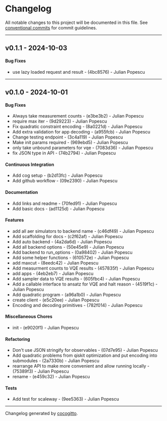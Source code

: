 # Changelog
All notable changes to this project will be documented in this file. See [conventional commits](https://www.conventionalcommits.org/) for commit guidelines.

- - -
## v0.1.1 - 2024-10-03
#### Bug Fixes
- use lazy loaded request and result - (4bc8576) - Julian Popescu

- - -

## v0.1.0 - 2024-10-01
#### Bug Fixes
- Always take measurement counts - (e3be3b2) - Julian Popescu
- require max iter - (9d29223) - Julian Popescu
- Fix quadratic constraint encoding - (8a0221d) - Julian Popescu
- Add extra validation for app decoding - (a955fcb) - Julian Popescu
- Change testing endpoint - (3c4a119) - Julian Popescu
- Make init params required - (969ebd5) - Julian Popescu
- only take unbound parameters for vqe - (7083d36) - Julian Popescu
- fix JSON type in API - (74b2794) - Julian Popescu
#### Continuous Integration
- Add cog setup - (b2d13fc) - Julian Popescu
- Add github workflow - (09e2390) - Julian Popescu
#### Documentation
- Add links and readme - (70fed91) - Julian Popescu
- Add basic docs - (ad1125d) - Julian Popescu
#### Features
- add all aer simulators to backend name - (c46df49) - Julian Popescu
- Add scaffolding for docs - (c2f62af) - Julian Popescu
- Add auto backend - (4a2da6d) - Julian Popescu
- Add all backend options - (50e45e9) - Julian Popescu
- Add backend to run_options - (0a98402) - Julian Popescu
- Add some helper functions - (610572e) - Julian Popescu
- add maxcut - (8eedc42) - Julian Popescu
- Add measurment counts to VQE results - (457835f) - Julian Popescu
- add apps - (4eb2eb7) - Julian Popescu
- Add sampler data to VQE results - (605fbc4) - Julian Popescu
- Add a callable interface to ansatz for VQE and halt reason - (4519f1c) - Julian Popescu
- Add quadratic program - (a96a1b0) - Julian Popescu
- create client - (e5c20ee) - Julian Popescu
- Encoding and decoding primitives - (782f014) - Julian Popescu
#### Miscellaneous Chores
- init - (e9020f1) - Julian Popescu
#### Refactoring
- Don't use JSON stringify for observables - (07d7e95) - Julian Popescu
- Add quadratic problems from qiskit optimization and put encoding into submodules - (2a7330b) - Julian Popescu
- rearrange API to make more convenient and allow running locally - (75389f3) - Julian Popescu
- rename - (e459c32) - Julian Popescu
#### Tests
- Add test for scaleway - (9ee5363) - Julian Popescu

- - -

Changelog generated by [cocogitto](https://github.com/cocogitto/cocogitto).